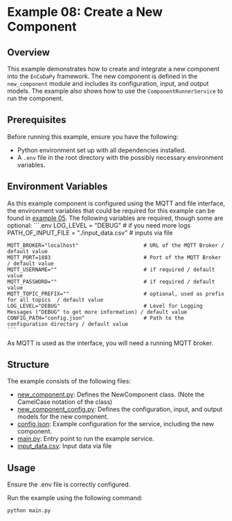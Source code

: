 # Example 08: Create a New Component

## Overview

This example demonstrates how to create and integrate a new component into the `EnCoDaPy` framework. The new component is defined in the `new_component` module and includes its configuration, input, and output models. The example also shows how to use the `ComponentRunnerService` to run the component.

## Prerequisites

Before running this example, ensure you have the following:

- Python environment set up with all dependencies installed.
- A `.env` file in the root directory with the possibly necessary environment variables.

## Environment Variables

As this example component is configured using the MQTT and file interface, the environment variables that could be required for this example can be found in [example 05](./../05_simple_service_mqtt/). The following variables are required, though some are optional:
    ```.env
    LOG_LEVEL = "DEBUG"                         # if you need more logs
    PATH_OF_INPUT_FILE = "./input_data.csv"     # inputs via file

    MQTT_BROKER="localhost"                     # URL of the MQTT Broker / default value
    MQTT_PORT=1883                              # Port of the MQTT Broker / default value
    MQTT_USERNAME=""                            # if required / default value
    MQTT_PASSWORD=""                            # if required / default value
    MQTT_TOPIC_PREFIX=""                        # optional, used as prefix for all topics  / default value
    LOG_LEVEL="DEBUG"                           # Level for Logging Messages ("DEBUG" to get more information) / default value
    CONFIG_PATH="config.json"                   # Path to the configuration directory / default value
    ```
As MQTT is used as the interface, you will need a running MQTT broker.

## Structure

The example consists of the following files:

- [new_component.py](./new_component/new_component.py): Defines the NewComponent class. (Note the CamelCase notation of the class)
- [new_component_config.py](./new_component/new_component_config.py): Defines the configuration, input, and output models for the new component.
- [config.json](./new_component/config.json): Example configuration for the service, including the new component.
- [main.py](main.py): Entry point to run the example service.
- [input_data.csv](./input_data.csv): Input data via file

## Usage

Ensure the .env file is correctly configured.

Run the example using the following command:

```bash
python main.py
```
